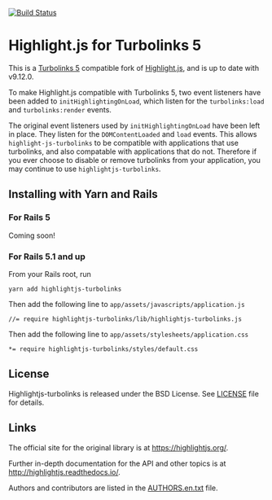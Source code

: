 [![Build Status](https://travis-ci.org/ajwann/highlightjs-turbolinks.svg?branch=master)](https://travis-ci.org/ajwann/highlightjs-turbolinks)

# Highlight.js for Turbolinks 5

This is a [Turbolinks 5](https://github.com/turbolinks/turbolinks) compatible fork of [Highlight.js](https://github.com/isagalaev/highlight.js), and is up to date with v9.12.0.

To make Highlight.js compatible with Turbolinks 5, two event
listeners have been added to ```initHighlightingOnLoad```, which
listen for the ```turbolinks:load``` and ```turbolinks:render``` events.

The original event listeners used by ```initHighlightingOnLoad```
have been left in place. They listen for the ```DOMContentLoaded```
and ```load``` events. This allows ```highlight-js-turbolinks```
to be compatible with applications that use turbolinks,
and also compatable with applications that do not. Therefore
if you ever choose to disable or remove turbolinks from
your application, you may continue to use ```highlightjs-turbolinks```.

## Installing with Yarn and Rails

### For Rails 5

Coming soon!

### For Rails 5.1 and up

From your Rails root, run
```
yarn add highlightjs-turbolinks
```
Then add the following line to ```app/assets/javascripts/application.js```
```
//= require highlightjs-turbolinks/lib/highlightjs-turbolinks.js
```
Then add the following line to ```app/assets/stylesheets/application.css```
```
*= require highlightjs-turbolinks/styles/default.css
```

## License

Highlightjs-turbolinks is released under the BSD License. See [LICENSE][7] file
for details.

## Links

The official site for the original library is at <https://highlightjs.org/>.

Further in-depth documentation for the API and other topics is at
<http://highlightjs.readthedocs.io/>.

Authors and contributors are listed in the [AUTHORS.en.txt][8] file.

[1]: http://highlightjs.readthedocs.io/en/latest/api.html#inithighlightingonload
[2]: http://highlightjs.readthedocs.io/en/latest/css-classes-reference.html
[3]: http://highlightjs.readthedocs.io/en/latest/api.html#highlightblock-block
[4]: http://highlightjs.readthedocs.io/en/latest/api.html#configure-options
[5]: https://highlightjs.org/download/
[6]: http://highlightjs.readthedocs.io/en/latest/building-testing.html
[7]: https://github.com/isagalaev/highlight.js/blob/master/LICENSE
[8]: https://github.com/isagalaev/highlight.js/blob/master/AUTHORS.en.txt
